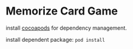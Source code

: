 # Memorize Card Game

install [cocoapods](https://cocoapods.org/) for dependency management.

install dependent package: ```pod install```
